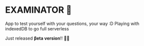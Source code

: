 # EXAMINATOR 💯
App to test yourself with your questions, your way :D
Playing with indexedDB to go full serverless

Just released **βeta version**!! 🎉🎉